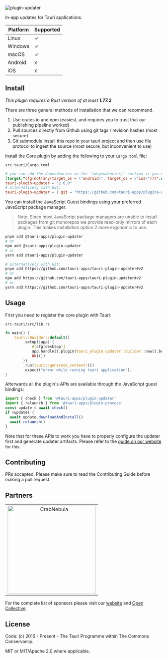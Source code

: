 ![plugin-updater](https://github.com/tauri-apps/plugins-workspace/raw/v2/plugins/updater/banner.png)

In-app updates for Tauri applications.

| Platform | Supported |
| -------- | --------- |
| Linux    | ✓         |
| Windows  | ✓         |
| macOS    | ✓         |
| Android  | x         |
| iOS      | x         |

## Install

_This plugin requires a Rust version of at least **1.77.2**_

There are three general methods of installation that we can recommend.

1. Use crates.io and npm (easiest, and requires you to trust that our publishing pipeline worked)
2. Pull sources directly from Github using git tags / revision hashes (most secure)
3. Git submodule install this repo in your tauri project and then use file protocol to ingest the source (most secure, but inconvenient to use)

Install the Core plugin by adding the following to your `Cargo.toml` file:

`src-tauri/Cargo.toml`

```toml
# you can add the dependencies on the `[dependencies]` section if you do not target mobile
[target."cfg(not(any(target_os = \"android\", target_os = \"ios\")))".dependencies]
tauri-plugin-updater = "2.0.0"
# alternatively with Git:
tauri-plugin-updater = { git = "https://github.com/tauri-apps/plugins-workspace", branch = "v2" }
```

You can install the JavaScript Guest bindings using your preferred JavaScript package manager:

> Note: Since most JavaScript package managers are unable to install packages from git monorepos we provide read-only mirrors of each plugin. This makes installation option 2 more ergonomic to use.

```sh
pnpm add @tauri-apps/plugin-updater
# or
npm add @tauri-apps/plugin-updater
# or
yarn add @tauri-apps/plugin-updater

# alternatively with Git:
pnpm add https://github.com/tauri-apps/tauri-plugin-updater#v2
# or
npm add https://github.com/tauri-apps/tauri-plugin-updater#v2
# or
yarn add https://github.com/tauri-apps/tauri-plugin-updater#v2
```

## Usage

First you need to register the core plugin with Tauri:

`src-tauri/src/lib.rs`

```rust
fn main() {
    tauri::Builder::default()
        .setup(|app| {
            #[cfg(desktop)]
            app.handle().plugin(tauri_plugin_updater::Builder::new().build())?;
            Ok(())
        })
        .run(tauri::generate_context!())
        .expect("error while running tauri application");
}
```

Afterwards all the plugin's APIs are available through the JavaScript guest bindings:

```javascript
import { check } from '@tauri-apps/plugin-updater'
import { relaunch } from '@tauri-apps/plugin-process'
const update = await check()
if (update) {
  await update.downloadAndInstall()
  await relaunch()
}
```

Note that for these APIs to work you have to properly configure the updater first and generate updater artifacts. Please refer to the [guide on our website](https://v2.tauri.app/plugin/updater/) for this.

## Contributing

PRs accepted. Please make sure to read the Contributing Guide before making a pull request.

## Partners

<table>
  <tbody>
    <tr>
      <td align="center" valign="middle">
        <a href="https://crabnebula.dev" target="_blank">
          <img src="https://github.com/tauri-apps/plugins-workspace/raw/v2/.github/sponsors/crabnebula.svg" alt="CrabNebula" width="283">
        </a>
      </td>
    </tr>
  </tbody>
</table>

For the complete list of sponsors please visit our [website](https://tauri.app#sponsors) and [Open Collective](https://opencollective.com/tauri).

## License

Code: (c) 2015 - Present - The Tauri Programme within The Commons Conservancy.

MIT or MIT/Apache 2.0 where applicable.
